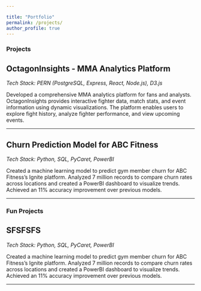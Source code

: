 ```yaml
---

title: "Portfolio"
permalink: /projects/
author_profile: true
---
```


### **Projects**

## **OctagonInsights - MMA Analytics Platform**
*Tech Stack: PERN (PostgreSQL, Express, React, Node.js), D3.js*

Developed a comprehensive MMA analytics platform for fans and analysts. OctagonInsights provides interactive fighter data, match stats, and event information using dynamic visualizations. The platform enables users to explore fight history, analyze fighter performance, and view upcoming events.

---

## **Churn Prediction Model for ABC Fitness**
*Tech Stack: Python, SQL, PyCaret, PowerBI*

Created a machine learning model to predict gym member churn for ABC Fitness’s Ignite platform. Analyzed 7 million records to compare churn rates across locations and created a PowerBI dashboard to visualize trends. Achieved an 11% accuracy improvement over previous models.

---

### **Fun Projects**

## **SFSFSFS**
*Tech Stack: Python, SQL, PyCaret, PowerBI*

Created a machine learning model to predict gym member churn for ABC Fitness’s Ignite platform. Analyzed 7 million records to compare churn rates across locations and created a PowerBI dashboard to visualize trends. Achieved an 11% accuracy improvement over previous models.


---
